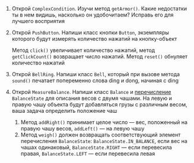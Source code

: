 1. Открой `ComplexCondition`. Изучи метод `getArmor()`. Какие недостатки ты в нем видишь, насколько он удобочитаем? Исправь его для лучшего восприятия
2. Открой `PushButton`. Напиши класс кнопки `Button`, экземпляры которого будут измерять количество нажатий на кнопку-объект

   Метод `click()` увеличивает количество нажатий, метод `getClickCount()` возвращает число нажатий. Метод `reset()` обнуляет количество нажатий

2. Открой `BellRing`. Напиши класс `Bell`, который при вызове метода `sound()` печатает попеременно слова ding и dong, начиная c ding

3. Открой `MeasureBalance`. Напиши класс `Balance` и [перечисление](https://docs.microsoft.com/ru-ru/dotnet/csharp/programming-guide/enumeration-types) `BalanceState` для описания весов с двумя чашами. На левую и правую чашу объекта будут добавляться грузы с различным весом, ваша задача определить положение чаш
   1. Метод `addRight()` принимает целое число — вес, положенный на правую чашу весов, `addLeft()` — на левую чашу
   2. Метод `weigh()` должен возвращать соответствующий элемент перечисления `BalanceState`:  `BalanceState.IN_BALANCE`, если вес на чашах одинаковый, `BalanceState.RIGHT` — если перевесила правая, `BalanceState.LEFT` — если перевесила левая
   